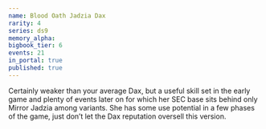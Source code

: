 ```yaml
---
name: Blood Oath Jadzia Dax
rarity: 4
series: ds9
memory_alpha:
bigbook_tier: 6
events: 21
in_portal: true
published: true
---
```


Certainly weaker than your average Dax, but a useful skill set in the early game and plenty of events later on for which her SEC base sits behind only Mirror Jadzia among variants. She has some use potential in a few phases of the game, just don’t let the Dax reputation oversell this version.
